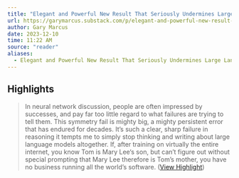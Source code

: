 ```yaml
---
title: "Elegant and Powerful New Result That Seriously Undermines Large Language Models"
url: https://garymarcus.substack.com/p/elegant-and-powerful-new-result-that
author: Gary Marcus
date: 2023-12-10
time: 11:22 AM
source: "reader"
aliases:
  - Elegant and Powerful New Result That Seriously Undermines Large Language Models
---
```

## Highlights
> In neural network discussion, people are often impressed by successes, and pay far too little regard to what failures are trying to tell them. This symmetry fail is mighty big, a mighty persistent error that has endured for decades. It’s such a clear, sharp failure in reasoning it tempts me to simply stop thinking and writing about large language models altogether. If, after training on virtually the entire internet, you know Tom is Mary Lee‘s son, but can’t figure out without special prompting that Mary Lee therefore is Tom’s mother, you have no business running all the world’s software. ([View Highlight](https://read.readwise.io/read/01hb10hdrv6df2gkg27n76tbrh))